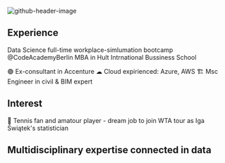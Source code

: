 ![github-header-image](https://github.com/user-attachments/assets/5a755a99-7080-4074-b1c8-304337e293fb)

## Experience
Data Science full-time workplace-simlumation bootcamp @CodeAcademyBerlin
MBA in Hult Intrnational Bussiness School

🟣 Ex-consultant in Accenture
☁ Cloud expirienced: Azure, AWS
🏗 Msc Engineer in civil & BIM expert

## Interest
🎾 Tennis fan and amatour player - dream job to join WTA tour as Iga Świątek's statistician

## Multidisciplinary expertise connected in data

